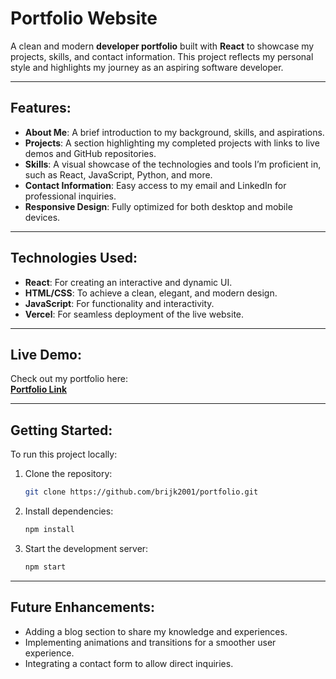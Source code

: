 # Portfolio Website

A clean and modern **developer portfolio** built with **React** to showcase my projects, skills, and contact information. This project reflects my personal style and highlights my journey as an aspiring software developer.

---

## Features:

- **About Me**: A brief introduction to my background, skills, and aspirations.
- **Projects**: A section highlighting my completed projects with links to live demos and GitHub repositories.
- **Skills**: A visual showcase of the technologies and tools I’m proficient in, such as React, JavaScript, Python, and more.
- **Contact Information**: Easy access to my email and LinkedIn for professional inquiries.
- **Responsive Design**: Fully optimized for both desktop and mobile devices.

---

## Technologies Used:

- **React**: For creating an interactive and dynamic UI.
- **HTML/CSS**: To achieve a clean, elegant, and modern design.
- **JavaScript**: For functionality and interactivity.
- **Vercel**: For seamless deployment of the live website.

---

## Live Demo:

Check out my portfolio here:  
**[Portfolio Link](https://portfolio-neon-nine-37.vercel.app/)**

---

## Getting Started:

To run this project locally:

1. Clone the repository:
   ```bash
   git clone https://github.com/brijk2001/portfolio.git
   ```
2. Install dependencies:
   ```bash
   npm install
   ```
3. Start the development server:
   ```bash
   npm start
   ```

---

## Future Enhancements:

- Adding a blog section to share my knowledge and experiences.
- Implementing animations and transitions for a smoother user experience.
- Integrating a contact form to allow direct inquiries.
